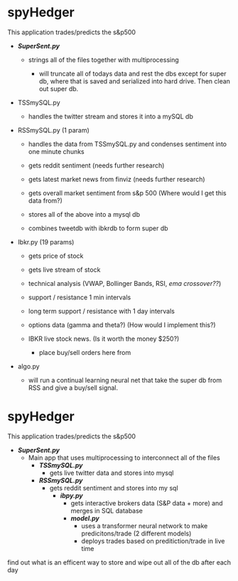 # spyHedger
This application trades/predicts the s&p500 

- ***SuperSent.py***
  - strings all of the files together with multiprocessing

    - will truncate all of todays data and rest the dbs except for super db, where that is saved and serialized into hard drive. Then clean out super db.


- TSSmySQL.py
  - handles the twitter stream and stores it into a mySQL db

- RSSmySQL.py (1 param)
  - handles the data from TSSmySQL.py and condenses sentiment into
    one minute chunks

  - gets reddit sentiment (needs further research)
  - gets latest market news from finviz (needs  further research)
  - gets overall market sentiment from s&p 500 (Where would I get this data from?)
  - stores all of the above into a mysql db 
  - combines tweetdb with ibkrdb to form super db
            
- Ibkr.py (19 params)
    - gets price of stock
    - gets live stream of stock
    - technical analysis (VWAP, Bollinger Bands, RSI, *ema crossover??*)
    - support / resistance 1 min intervals
    - long term support / resistance with 1 day intervals
    - options data (gamma and theta?)  (How would I implement this?) 
    - IBKR live stock news. (Is it worth the money $250?)

      - place buy/sell orders here from 

- algo.py
    - will run a continual learning neural net that take the super db from RSS and give a buy/sell signal.

# spyHedger
This application trades/predicts the s&p500 

- ***SuperSent.py*** 
  - Main app that uses multiprocessing to interconnect all of the files
    - ***TSSmySQL.py*** 
      - gets live twitter data and stores into mysql
    - ***RSSmySQL.py*** 
      - gets reddit sentiment and stores into my sql
        - ***ibpy.py*** 
          - gets interactive brokers data (S&P data + more) and merges in SQL database
          - ***model.py*** 
            - uses a transformer neural network to make predicitons/trade (2 different models)
            - deploys trades based on preditiction/trade in live time




find out what is an efficent way to store and wipe out all of the db after each day